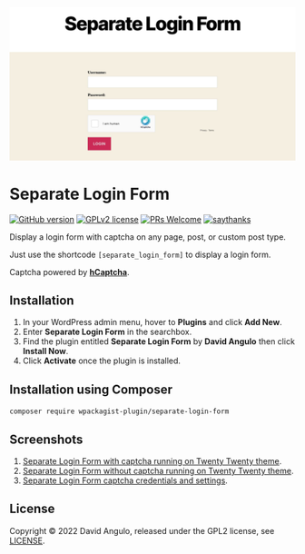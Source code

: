 ![](assets/screenshot-1.jpg)

# Separate Login Form
[![GitHub version](https://img.shields.io/wordpress/plugin/v/separate-login-form?color=brightgreen&style=for-the-badge&labelColor=000000)](https://wordpress.org/plugins/separate-login-form/)
[![GPLv2 license](https://img.shields.io/badge/License-GPLv2-blue.svg?style=for-the-badge&labelColor=000000)](LICENSE)
[![PRs Welcome](https://img.shields.io/badge/PRs-welcome-hotpink.svg?style=for-the-badge&labelColor=000000)](https://github.com/dcangulo/separate-login-form/pulls)
[![saythanks](https://img.shields.io/badge/say-thanks-blueviolet.svg?style=for-the-badge&labelColor=000000)](https://wordpress.org/support/plugin/separate-login-form/reviews/#new-post)

Display a login form with captcha on any page, post, or custom post type.

Just use the shortcode `[separate_login_form]` to display a login form.

Captcha powered by **[hCaptcha](https://www.hcaptcha.com/)**.

## Installation
1. In your WordPress admin menu, hover to **Plugins** and click **Add New**.
2. Enter **Separate Login Form** in the searchbox.
3. Find the plugin entitled **Separate Login Form** by **David Angulo** then click **Install Now**.
4. Click **Activate** once the plugin is installed.

## Installation using Composer
```
composer require wpackagist-plugin/separate-login-form
```

## Screenshots

1. [Separate Login Form with captcha running on Twenty Twenty theme](assets/screenshot-1.jpg).
2. [Separate Login Form without captcha running on Twenty Twenty theme](assets/screenshot-2.jpg).
3. [Separate Login Form captcha credentials and settings](assets/screenshot-3.jpg).

## License
Copyright © 2022 David Angulo, released under the GPL2 license, see [LICENSE](LICENSE).
